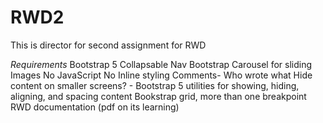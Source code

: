 # RWD2
This is director for second assignment for RWD 

*Requirements*
Bootstrap 5
Collapsable Nav
Bootstrap Carousel for sliding Images
No JavaScript
No Inline styling
Comments- Who wrote what
Hide content on smaller screens? - Bootstrap 5 utilities for showing, hiding, aligning, and spacing content
Bookstrap grid, more than one breakpoint
RWD documentation (pdf on its learning)
